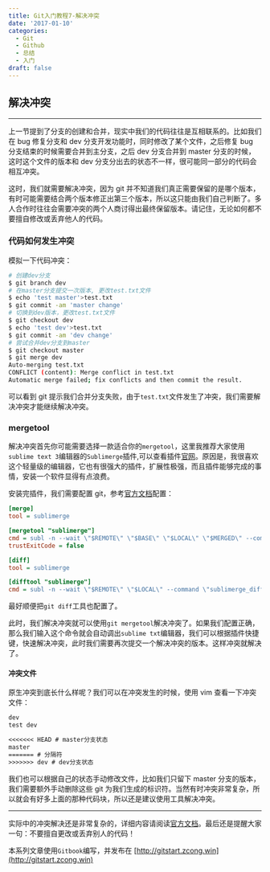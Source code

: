 ```yaml
---
title: Git入门教程7-解决冲突
date: '2017-01-10'
categories:
  - Git
  - Github
  - 总结
  - 入门
draft: false
---
```


## 解决冲突

---

上一节提到了分支的创建和合并，现实中我们的代码往往是互相联系的。比如我们在 bug 修复分支和 dev 分支开发功能时，同时修改了某个文件，之后修复 bug 分支结束的时候需要合并到主分支，之后 dev 分支合并到 master 分支的时候，这时这个文件的版本和 dev 分支分出去的状态不一样，很可能同一部分的代码会相互冲突。

这时，我们就需要解决冲突，因为 git 并不知道我们真正需要保留的是哪个版本，有时可能需要结合两个版本修正出第三个版本，所以这只能由我们自己判断了。多人合作时往往会需要冲突的两个人商讨得出最终保留版本。请记住，无论如何都不要擅自修改或丢弃他人的代码。

<!--more-->

### 代码如何发生冲突

模拟一下代码冲突：

```sh
# 创建dev分支
$ git branch dev
# 在master分支提交一次版本, 更改test.txt文件
$ echo 'test master'>test.txt
$ git commit -am 'master change'
# 切换到dev版本，更改test.txt文件
$ git checkout dev
$ echo 'test dev'>test.txt
$ git commit -am 'dev change'
# 尝试合并dev分支到master
$ git checkout master
$ git merge dev
Auto-merging test.txt
CONFLICT (content): Merge conflict in test.txt
Automatic merge failed; fix conflicts and then commit the result.
```

可以看到 git 提示我们合并分支失败，由于`test.txt`文件发生了冲突，我们需要解决冲突才能继续解决冲突。

### mergetool

解决冲突首先你可能需要选择一款适合你的`mergetool`，这里我推荐大家使用`sublime text 3`编辑器的`Sublimerge`插件,可以查看插件[官网](http://www.sublimerge.com)。原因是，我很喜欢这个轻量级的编辑器，它也有很强大的插件，扩展性极强，而且插件能够完成的事情，安装一个软件显得有点浪费。

安装完插件，我们需要配置 git，参考[官方文档](http://www.sublimerge.com/sm3/docs/vcs-integration.html#git)配置：

```ini
[merge]
tool = sublimerge

[mergetool "sublimerge"]
cmd = subl -n --wait \"$REMOTE\" \"$BASE\" \"$LOCAL\" \"$MERGED\" --command \"sublimerge_diff_views\"
trustExitCode = false

[diff]
tool = sublimerge

[difftool "sublimerge"]
cmd = subl -n --wait \"$REMOTE\" \"$LOCAL\" --command \"sublimerge_diff_views {\\\"left_read_only\\\": true, \\\"right_read_only\\\": true}\"
```

最好顺便把`git diff`工具也配置了。

此时，我们解决冲突就可以使用`git mergetool`解决冲突了。如果我们配置正确，那么我们输入这个命令就会自动调出`sublime txt`编辑器，我们可以根据插件快捷键，快速解决冲突，此时我们需要再次提交一个解决冲突的版本。这样冲突就解决了。

#### 冲突文件

原生冲突到底长什么样呢？我们可以在冲突发生的时候，使用 vim 查看一下冲突文件：

```txt
dev
test dev

<<<<<<< HEAD # master分支状态
master
======= # 分隔符
>>>>>>> dev # dev分支状态
```

我们也可以根据自己的状态手动修改文件，比如我们只留下 master 分支的版本，我们需要额外手动删除这些 git 为我们生成的标识符。当然有时冲突非常复杂，所以就会有好多上面的那种代码块，所以还是建议使用工具解决冲突。

---

实际中的冲突解决还是非常复杂的，详细内容请阅读[官方文档](https://git-scm.com/book/zh/v2/Git-%E5%88%86%E6%94%AF-%E5%88%86%E6%94%AF%E7%9A%84%E6%96%B0%E5%BB%BA%E4%B8%8E%E5%90%88%E5%B9%B6)。最后还是提醒大家一句：不要擅自更改或丢弃别人的代码！

本系列文章使用`Gitbook`编写，并发布在 [http://gitstart.zcong.win](http://gitstart.zcong.win)
